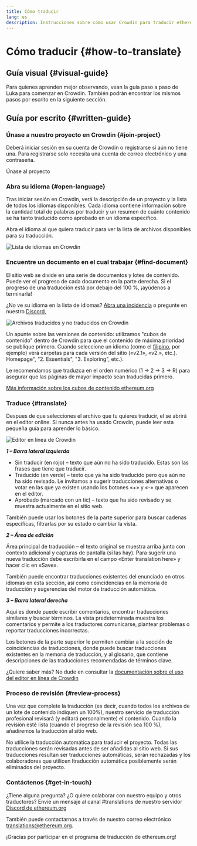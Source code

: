 ```yaml
---
title: Cómo traducir
lang: es
description: Instrucciones sobre cómo usar Crowdin para traducir ethereum.org
---
```


# Cómo traducir {#how-to-translate}

## Guía visual {#visual-guide}

Para quienes aprenden mejor observando, vean la guía paso a paso de Luka para comenzar en Crowdin. También podrán encontrar los mismos pasos por escrito en la siguiente sección.

<YouTube id="Ii7bYhanLs4" />

## Guía por escrito {#written-guide}

### Únase a nuestro proyecto en Crowdin {#join-project}

Deberá iniciar sesión en su cuenta de Crowdin o registrarse si aún no tiene una. Para registrarse solo necesita una cuenta de correo electrónico y una contraseña.

<ButtonLink href="https://crowdin.com/project/ethereum-org/">
  Únase al proyecto
</ButtonLink>

### Abra su idioma {#open-language}

Tras iniciar sesión en Crowdin, verá la descripción de un proyecto y la lista de todos los idiomas disponibles. Cada idioma contiene información sobre la cantidad total de palabras por traducir y un resumen de cuánto contenido se ha tanto traducido como aprobado en un idioma específico.

Abra el idioma al que quiera traducir para ver la lista de archivos disponibles para su traducción.

![Lista de idiomas en Crowdin](./list-of-languages.png)

### Encuentre un documento en el cual trabajar {#find-document}

El sitio web se divide en una serie de documentos y lotes de contenido. Puede ver el progreso de cada documento en la parte derecha. Si el progreso de una traducción está por debajo del 100 %, ¡ayúdenos a terminarla!

¿No ve su idioma en la lista de idiomas? [Abra una incidencia](https://github.com/ethereum/ethereum-org-website/issues/new/choose) o pregunte en nuestro [Discord](https://discord.gg/ethereum-org),

![Archivos traducidos y no traducidos en Crowdin](./crowdin-files.png)

Un apunte sobre las versiones de contenido: utilizamos "cubos de contenido" dentro de Crowdin para que el contenido de máxima prioridad se publique primero. Cuando seleccione un idioma (como el [filipino](https://crowdin.com/project/ethereum-org/fil#), por ejemplo) verá carpetas para cada versión del sitio («v2.1», «v2.», etc.). Homepage", "2. Essentials", "3. Exploring", etc.).

Le recomendamos que traduzca en el orden numérico (1 → 2 → 3 → R) para asegurar que las páginas de mayor impacto sean traducidas primero.

[Más información sobre los cubos de contenido ethereum.org](/contributing/translation-program/content-buckets/)

### Traduce {#translate}

Despues de que selecciones el archivo que tu quieres traducir, el se abrirá en el editor online. Si nunca antes ha usado Crowdin, puede leer esta pequeña guía para aprender lo básico.

![Editor en línea de Crowdin](./online-editor.png)

**_1 – Barra lateral izquierda_**

- Sin traducir (en rojo) – texto que aún no ha sido traducido. Estas son las frases que tiene que traducir.
- Traducido (en verde) – texto que ya ha sido traducido pero que aún no ha sido revisado. Le invitamos a sugerir traducciones alternativas o votar en las que ya existen usando los botones «+» y «-» que aparecen en el editor.
- Aprobado (marcado con un tic) – texto que ha sido revisado y se muestra actualmente en el sitio web.

También puede usar los botones de la parte superior para buscar cadenas específicas, filtrarlas por su estado o cambiar la vista.

**_2 – Área de edición_**

Área principal de traducción – el texto original se muestra arriba junto con contexto adicional y capturas de pantalla (si las hay). Para sugerir una nueva traducción debe escribirla en el campo «Enter translation here» y hacer clic en «Save».

También puede encontrar traducciones existentes del enunciado en otros idiomas en esta sección, así como coincidencias en la memoria de traducción y sugerencias del motor de traducción automática.

**_3 – Barra lateral derecha_**

Aquí es donde puede escribir comentarios, encontrar traducciones similares y buscar términos. La vista predeterminada muestra los comentarios y permite a los traductores comunicarse, plantear problemas o reportar traducciones incorrectas.

Los botones de la parte superior le permiten cambiar a la sección de coincidencias de traducciones, donde puede buscar traducciones existentes en la memoria de traducción, y al glosario, que contiene descripciones de las traducciones recomendadas de términos clave.

¿Quiere saber más? No dude en consultar la [documentación sobre el uso del editor en línea de Crowdin](https://support.crowdin.com/online-editor/)

### Proceso de revisión {#review-process}

Una vez que complete la traducción (es decir, cuando todos los archivos de un lote de contenido indiquen un 100%), nuestro servicio de traducción profesional revisará (y editará personalmente) el contenido. Cuando la revisión esté lista (cuando el progreso de la revisión sea 100 %), añadiremos la traducción al sitio web.

<InfoBanner shouldCenter emoji=":warning:">
  No utilice la traducción automática para traducir el proyecto. Todas las traducciones serán revisadas antes de ser añadidas al sitio web. Si sus traducciones resultan ser traducciones automáticas, serán rechazadas y los colaboradores que utilicen ltraducción automática posiblemente serán eliminados del proyecto.
</InfoBanner>

### Contáctenos {#get-in-touch}

¿Tiene alguna pregunta? ¿O quiere colaborar con nuestro equipo y otros traductores? Envíe un mensaje al canal #translations de nuestro servidor [Discord de ethereum.org](https://discord.gg/ethereum-org)

También puede contactarnos a través de nuestro correo electrónico translations@ethereum.org.

¡Gracias por participar en el programa de traducción de ethereum.org!
